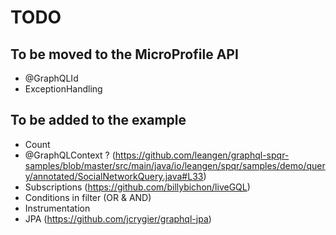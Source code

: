 # TODO

## To be moved to the MicroProfile API

* @GraphQLId
* ExceptionHandling


## To be added to the example

* Count 
* @GraphQLContext ? (https://github.com/leangen/graphql-spqr-samples/blob/master/src/main/java/io/leangen/spqr/samples/demo/query/annotated/SocialNetworkQuery.java#L33)
* Subscriptions (https://github.com/billybichon/liveGQL)
* Conditions in filter (OR & AND)
* Instrumentation
* JPA (https://github.com/jcrygier/graphql-jpa)